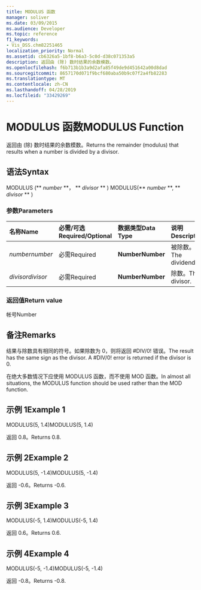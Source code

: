 ```yaml
---
title: MODULUS 函数
manager: soliver
ms.date: 03/09/2015
ms.audience: Developer
ms.topic: reference
f1_keywords:
- Vis_DSS.chm82251465
localization_priority: Normal
ms.assetid: cb6326a5-1bf8-b6a3-5c0d-d38c071353a5
description: 返回由 (除) 数时结果的余数模数。
ms.openlocfilehash: f6b713b1b3a9d2afa85f49de9d451642a00d8dad
ms.sourcegitcommit: 8657170d071f9bcf680aba50b9c07f2a4fb82283
ms.translationtype: MT
ms.contentlocale: zh-CN
ms.lasthandoff: 04/28/2019
ms.locfileid: "33429269"
---
```

# <a name="modulus-function"></a><span data-ttu-id="731ec-103">MODULUS 函数</span><span class="sxs-lookup"><span data-stu-id="731ec-103">MODULUS Function</span></span>

<span data-ttu-id="731ec-104">返回由 (除) 数时结果的余数模数。</span><span class="sxs-lookup"><span data-stu-id="731ec-104">Returns the remainder (modulus) that results when a number is divided by a divisor.</span></span>
  
## <a name="syntax"></a><span data-ttu-id="731ec-105">语法</span><span class="sxs-lookup"><span data-stu-id="731ec-105">Syntax</span></span>

<span data-ttu-id="731ec-106">MODULUS (\*\* *number* \*\*， \*\* *divisor* \*\* ) </span><span class="sxs-lookup"><span data-stu-id="731ec-106">MODULUS(\*\* *number* \*\*, \*\* *divisor* \*\* )</span></span> 
  
### <a name="parameters"></a><span data-ttu-id="731ec-107">参数</span><span class="sxs-lookup"><span data-stu-id="731ec-107">Parameters</span></span>

|<span data-ttu-id="731ec-108">**名称**</span><span class="sxs-lookup"><span data-stu-id="731ec-108">**Name**</span></span>|<span data-ttu-id="731ec-109">**必需/可选**</span><span class="sxs-lookup"><span data-stu-id="731ec-109">**Required/Optional**</span></span>|<span data-ttu-id="731ec-110">**数据类型**</span><span class="sxs-lookup"><span data-stu-id="731ec-110">**Data Type**</span></span>|<span data-ttu-id="731ec-111">**说明**</span><span class="sxs-lookup"><span data-stu-id="731ec-111">**Description**</span></span>|
|:-----|:-----|:-----|:-----|
| <span data-ttu-id="731ec-112">_number_</span><span class="sxs-lookup"><span data-stu-id="731ec-112">_number_</span></span> <br/> |<span data-ttu-id="731ec-113">必需</span><span class="sxs-lookup"><span data-stu-id="731ec-113">Required</span></span>  <br/> |<span data-ttu-id="731ec-114">**Number**</span><span class="sxs-lookup"><span data-stu-id="731ec-114">**Number**</span></span> <br/> |<span data-ttu-id="731ec-115">被除数。</span><span class="sxs-lookup"><span data-stu-id="731ec-115">The dividend.</span></span>  <br/> |
| <span data-ttu-id="731ec-116">_divisor_</span><span class="sxs-lookup"><span data-stu-id="731ec-116">_divisor_</span></span> <br/> |<span data-ttu-id="731ec-117">必需</span><span class="sxs-lookup"><span data-stu-id="731ec-117">Required</span></span>  <br/> |<span data-ttu-id="731ec-118">**Number**</span><span class="sxs-lookup"><span data-stu-id="731ec-118">**Number**</span></span> <br/> |<span data-ttu-id="731ec-119">除数。</span><span class="sxs-lookup"><span data-stu-id="731ec-119">The divisor.</span></span>  <br/> |
   
### <a name="return-value"></a><span data-ttu-id="731ec-120">返回值</span><span class="sxs-lookup"><span data-stu-id="731ec-120">Return value</span></span>

<span data-ttu-id="731ec-121">帐号</span><span class="sxs-lookup"><span data-stu-id="731ec-121">Number</span></span>
  
## <a name="remarks"></a><span data-ttu-id="731ec-122">备注</span><span class="sxs-lookup"><span data-stu-id="731ec-122">Remarks</span></span>

<span data-ttu-id="731ec-p101">结果与除数具有相同的符号。如果除数为 0，则将返回 #DIV/0! 错误。</span><span class="sxs-lookup"><span data-stu-id="731ec-p101">The result has the same sign as the divisor. A #DIV/0! error is returned if the divisor is 0.</span></span> 
  
<span data-ttu-id="731ec-126">在绝大多数情况下应使用 MODULUS 函数，而不使用 MOD 函数。</span><span class="sxs-lookup"><span data-stu-id="731ec-126">In almost all situations, the MODULUS function should be used rather than the MOD function.</span></span> 
  
## <a name="example-1"></a><span data-ttu-id="731ec-127">示例 1</span><span class="sxs-lookup"><span data-stu-id="731ec-127">Example 1</span></span>

<span data-ttu-id="731ec-128">MODULUS(5, 1.4)</span><span class="sxs-lookup"><span data-stu-id="731ec-128">MODULUS(5, 1.4)</span></span>
  
<span data-ttu-id="731ec-129">返回 0.8。</span><span class="sxs-lookup"><span data-stu-id="731ec-129">Returns 0.8.</span></span>
  
## <a name="example-2"></a><span data-ttu-id="731ec-130">示例 2</span><span class="sxs-lookup"><span data-stu-id="731ec-130">Example 2</span></span>

<span data-ttu-id="731ec-131">MODULUS(5, -1.4)</span><span class="sxs-lookup"><span data-stu-id="731ec-131">MODULUS(5, -1.4)</span></span>
  
<span data-ttu-id="731ec-132">返回 -0.6。</span><span class="sxs-lookup"><span data-stu-id="731ec-132">Returns -0.6.</span></span>
  
## <a name="example-3"></a><span data-ttu-id="731ec-133">示例 3</span><span class="sxs-lookup"><span data-stu-id="731ec-133">Example 3</span></span>

<span data-ttu-id="731ec-134">MODULUS(-5, 1.4)</span><span class="sxs-lookup"><span data-stu-id="731ec-134">MODULUS(-5, 1.4)</span></span>
  
<span data-ttu-id="731ec-135">返回 0.6。</span><span class="sxs-lookup"><span data-stu-id="731ec-135">Returns 0.6.</span></span>
  
## <a name="example-4"></a><span data-ttu-id="731ec-136">示例 4</span><span class="sxs-lookup"><span data-stu-id="731ec-136">Example 4</span></span>

<span data-ttu-id="731ec-137">MODULUS(-5, -1.4)</span><span class="sxs-lookup"><span data-stu-id="731ec-137">MODULUS(-5, -1.4)</span></span>
  
<span data-ttu-id="731ec-138">返回 -0.8。</span><span class="sxs-lookup"><span data-stu-id="731ec-138">Returns -0.8.</span></span>
  

